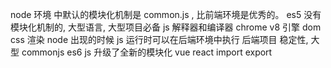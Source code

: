 node 环境 中默认的模块化机制是  common.js , 比前端环境是优秀的。
es5 没有模块化机制的,    大型语言,  大型项目必备  js 解释器和编译器 chrome  v8 引擎   dom css 渲染
node  出现的时候  js 运行时可以在后端环境中执行 后端项目 稳定性,  大型 commonjs 
es6 js  升级了全新的模块化 vue react import  export